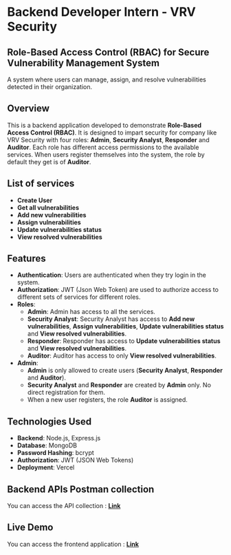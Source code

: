 # Backend Developer Intern - VRV Security

## Role-Based Access Control (RBAC) for Secure Vulnerability Management System

A system where users can manage, assign, and resolve vulnerabilities detected in their organization.

## Overview

This is a backend application developed to demonstrate **Role-Based Access Control (RBAC)**. It is designed to impart security for company like VRV Security with four roles: **Admin**, **Security Analyst**, **Responder** and **Auditor**. Each role has different access permissions to the available services. When users register themselves into the system, the role by default they get is of **Auditor**.

## List of services

- **Create User**
- **Get all vulnerabilities**
- **Add new vulnerabilities**
- **Assign vulnerabilities**
- **Update vulnerabilities status**
- **View resolved vulnerabilities**

## Features

- **Authentication**: Users are authenticated when they try login in the system.
- **Authorization**: JWT (Json Web Token) are used to authorize access to different sets of services for different roles.
- **Roles**:
  - **Admin**: Admin has access to all the services.
  - **Security Analyst**: Security Analyst has access to **Add new vulnerabilities**, **Assign vulnerabilities**, **Update vulnerabilities status** and **View resolved vulnerabilities**.
  - **Responder**: Responder has access to **Update vulnerabilities status** and **View resolved vulnerabilities**.
  - **Auditor**: Auditor has access to only **View resolved vulnerabilities**.
- **Admin**:
  - **Admin** is only allowed to create users (**Security Analyst**, **Responder** and **Auditor**).
  - **Security Analyst** and **Responder** are created by **Admin** only. No direct registration for them.
  - When a new user registers, the role **Auditor** is assigned.

## Technologies Used

- **Backend**: Node.js, Express.js
- **Database**: MongoDB
- **Password Hashing**: bcrypt
- **Authorization**: JWT (JSON Web Tokens)
- **Deployment**: Vercel

## Backend APIs Postman collection
You can access the API collection : [**Link**](https://drive.google.com/drive/folders/1bb9ePxwhnBly889Hh5iSAh0y7e88wPIu?usp=sharing)

## Live Demo
You can access the frontend application : [**Link**](https://vrv-backend-assignment-client-side.vercel.app/)
